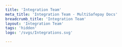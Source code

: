 ```yaml
---
title: 'Integration Team'
meta_title: 'Integration Team - MultiSafepay Docs'
breadcrumb_title: 'Integration Team'
layout: 'Integration Team'
tags: 'hidden'
logo: '/svgs/Integrations.svg'

---
```


